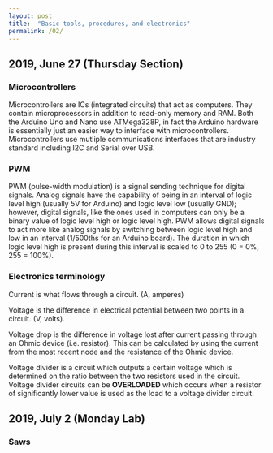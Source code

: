 ```yaml
---
layout: post
title:  "Basic tools, procedures, and electronics"
permalink: /02/
---
```


## 2019, June 27 (Thursday Section)

### Microcontrollers
Microcontrollers are ICs (integrated circuits) that act as computers. They contain microprocessors in addition to read-only memory and RAM. Both the Arduino Uno and Nano use ATMega328P, in fact the Arduino hardware is essentially just an easier way to interface with microcontrollers. Microcontrollers use mutliple communications interfaces that are industry standard including I2C and Serial over USB.


### PWM
PWM (pulse-width modulation) is a signal sending technique for digital signals. Analog signals have the capability of being in an interval of logic level high (usually 5V for Arduino) and logic level low (usually GND); however, digital signals, like the ones used in computers can only be a binary value of logic level high or logic level high. PWM allows digital signals to act more like analog signals by switching between logic level high and low in an interval (1/500ths for an Arduino board). The duration in which logic level high is present during this interval is scaled to 0 to 255 (0 = 0%, 255 = 100%).

### Electronics terminology
Current is what flows through a circuit. (A, amperes)

Voltage is the difference in electrical potential between two points in a circuit. (V, volts).

Voltage drop is the difference in voltage lost after current passing through an Ohmic device (i.e. resistor). This can be calculated by using the current from the most recent node and the resistance of the Ohmic device.

Voltage divider is a circuit which outputs a certain voltage which is determined on the ratio between the two resistors used in the circuit. Voltage divider circuits can be **OVERLOADED** which occurs when a resistor of significantly lower value is used as the load to a voltage divider circuit.

## 2019, July 2 (Monday Lab)

### Saws
